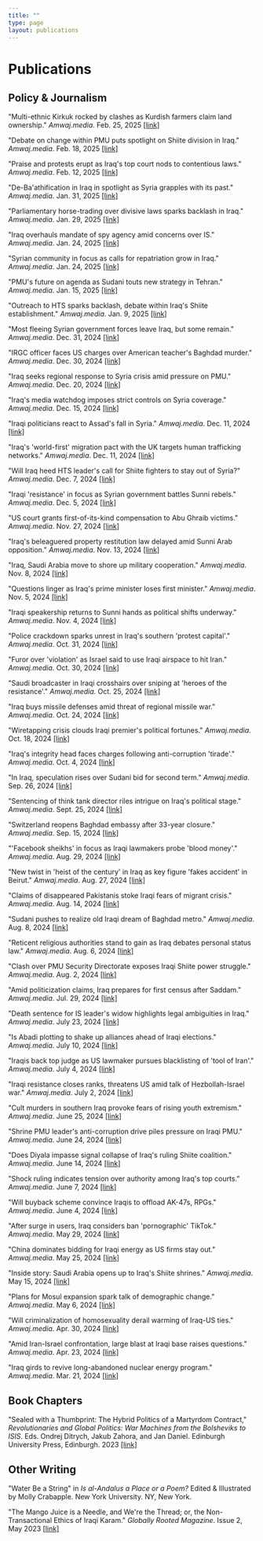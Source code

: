 ```yaml
---
title: ""
type: page
layout: publications
---
```


# Publications

## Policy & Journalism

"Multi-ethnic Kirkuk rocked by clashes as Kurdish farmers claim land ownership." *Amwaj.media*. Feb. 25, 2025 [[link]](https://amwaj.media/media-monitor/multi-ethnic-kirkuk-rocked-by-clashes-as-kurdish-farmers-claim-land-ownership)

"Debate on change within PMU puts spotlight on Shiite division in Iraq." *Amwaj.media*. Feb. 18, 2025 [[link]](https://amwaj.media/media-monitor/debate-on-change-within-pmu-puts-spotlight-on-shiite-division-in-iraq)

"Praise and protests erupt as Iraq's top court nods to contentious laws." *Amwaj.media*. Feb. 12, 2025 [[link]](https://amwaj.media/media-monitor/praise-and-protests-erupt-as-iraq-s-top-court-nods-to-contentious-laws)

"De-Ba'athification in Iraq in spotlight as Syria grapples with its past." *Amwaj.media*. Jan. 31, 2025 [[link]](https://amwaj.media/media-monitor/de-ba-athification-in-iraq-in-spotlight-as-syria-grapples-with-its-past)

"Parliamentary horse-trading over divisive laws sparks backlash in Iraq." *Amwaj.media*. Jan. 29, 2025 [[link]](https://amwaj.media/media-monitor/parliamentary-horse-trading-over-divisive-laws-sparks-backlash-in-iraq)

"Iraq overhauls mandate of spy agency amid concerns over IS." *Amwaj.media*. Jan. 24, 2025 [[link]](https://amwaj.media/media-monitor/iraq-overhauls-mandate-of-spy-agency-amid-concerns-over-is)

"Syrian community in focus as calls for repatriation grow in Iraq." *Amwaj.media*. Jan. 24, 2025 [[link]](https://amwaj.media/media-monitor/syrian-community-in-focus-as-calls-for-repatriation-grow-in-iraq)

"PMU's future on agenda as Sudani touts new strategy in Tehran." *Amwaj.media*. Jan. 15, 2025 [[link]](https://amwaj.media/media-monitor/pmu-s-future-on-agenda-as-sudani-touts-new-strategy-in-tehran)

"Outreach to HTS sparks backlash, debate within Iraq's Shiite establishment." *Amwaj.media*. Jan. 9, 2025 [[link]](https://amwaj.media/media-monitor/outreach-to-hts-sparks-backlash-debate-within-iraq-s-shiite-establishment)

"Most fleeing Syrian government forces leave Iraq, but some remain." *Amwaj.media*. Dec. 31, 2024 [[link]](https://amwaj.media/media-monitor/most-fleeing-syrian-government-forces-leave-iraq-but-some-remain)

"IRGC officer faces US charges over American teacher's Baghdad murder." *Amwaj.media*. Dec. 30, 2024 [[link]](https://amwaj.media/media-monitor/irgc-officer-faces-us-charges-over-american-teacher-s-baghdad-murder)

"Iraq seeks regional response to Syria crisis amid pressure on PMU." *Amwaj.media*. Dec. 20, 2024 [[link]](https://amwaj.media/media-monitor/iraq-seeks-regional-response-to-syria-crisis-amid-pressure-on-pmu)

"Iraq's media watchdog imposes strict controls on Syria coverage." *Amwaj.media*. Dec. 15, 2024 [[link]](https://amwaj.media/media-monitor/iraq-s-media-watchdog-imposes-strict-controls-on-syria-coverage)

"Iraqi politicians react to Assad's fall in Syria." *Amwaj.media*. Dec. 11, 2024 [[link]](https://amwaj.media/media-monitor/iraqi-politicians-react-to-assad-s-fall-in-syria)

"Iraq's 'world-first' migration pact with the UK targets human trafficking networks." *Amwaj.media*. Dec. 11, 2024 [[link]](https://amwaj.media/media-monitor/iraq-s-world-first-migration-pact-with-the-uk-targets-human-trafficking-networks)

"Will Iraq heed HTS leader's call for Shiite fighters to stay out of Syria?" *Amwaj.media*. Dec. 7, 2024 [[link]](https://amwaj.media/media-monitor/will-iraq-heed-hts-leader-s-call-for-shiite-fighters-to-stay-out-of-syria-nbsp)

"Iraqi 'resistance' in focus as Syrian government battles Sunni rebels." *Amwaj.media*. Dec. 5, 2024 [[link]](https://amwaj.media/media-monitor/iraqi-resistance-in-focus-as-syrian-government-battles-sunni-rebels)

"US court grants first-of-its-kind compensation to Abu Ghraib victims." *Amwaj.media*. Nov. 27, 2024 [[link]](https://amwaj.media/media-monitor/us-court-grants-first-of-its-kind-compensation-to-abu-ghraib-victims)

"Iraq's beleaguered property restitution law delayed amid Sunni Arab opposition." *Amwaj.media*. Nov. 13, 2024 [[link]](https://amwaj.media/media-monitor/iraq-s-beleaguered-property-restitution-law-delayed-amid-sunni-arab-opposition)

"Iraq, Saudi Arabia move to shore up military cooperation." *Amwaj.media*. Nov. 8, 2024 [[link]](https://amwaj.media/media-monitor/iraq-saudi-arabia-move-to-shore-up-military-cooperation)

"Questions linger as Iraq's prime minister loses first minister." *Amwaj.media*. Nov. 5, 2024 [[link]](https://amwaj.media/media-monitor/questions-linger-as-iraq-s-prime-minister-loses-first-minister)

"Iraqi speakership returns to Sunni hands as political shifts underway." *Amwaj.media*. Nov. 4, 2024 [[link]](https://amwaj.media/media-monitor/iraqi-speakership-returns-to-sunni-hands-as-political-shifts-underway)

"Police crackdown sparks unrest in Iraq's southern 'protest capital'." *Amwaj.media*. Oct. 31, 2024 [[link]](https://amwaj.media/media-monitor/police-crackdown-sparks-unrest-in-iraq-s-southern-protest-capital)

"Furor over 'violation' as Israel said to use Iraqi airspace to hit Iran." *Amwaj.media*. Oct. 30, 2024 [[link]](https://amwaj.media/media-monitor/furor-over-violation-as-israel-said-to-use-iraqi-airspace-to-hit-iran)

"Saudi broadcaster in Iraqi crosshairs over sniping at 'heroes of the resistance'." *Amwaj.media*. Oct. 25, 2024 [[link]](https://amwaj.media/media-monitor/saudi-broadcaster-in-iraqi-crosshairs-over-sniping-at-heroes-of-the-resistance)

"Iraq buys missile defenses amid threat of regional missile war." *Amwaj.media*. Oct. 24, 2024 [[link]](https://amwaj.media/media-monitor/iraq-buys-missile-defenses-amid-threat-of-regional-missile-war)

"Wiretapping crisis clouds Iraqi premier's political fortunes." *Amwaj.media*. Oct. 18, 2024 [[link]](https://amwaj.media/article/wiretapping-crisis-clouds-iraqi-premier-s-political-fortunes)

"Iraq's integrity head faces charges following anti-corruption 'tirade'." *Amwaj.media*. Oct. 4, 2024 [[link]](https://amwaj.media/media-monitor/iraq-s-integrity-head-faces-charges-following-anti-corruption-tirade)

"In Iraq, speculation rises over Sudani bid for second term." *Amwaj.media*. Sep. 26, 2024 [[link]](https://amwaj.media/media-monitor/in-iraq-speculation-rises-over-sudani-bid-for-second-term)

"Sentencing of think tank director riles intrigue on Iraq's political stage." *Amwaj.media*. Sept. 25, 2024 [[link]](https://amwaj.media/media-monitor/sentencing-of-think-tank-director-riles-intrigue-on-iraq-s-political-stage)

"Switzerland reopens Baghdad embassy after 33-year closure." *Amwaj.media*. Sep. 15, 2024 [[link]](https://amwaj.media/media-monitor/switzerland-reopens-baghdad-embassy-after-33-year-closure)

"'Facebook sheikhs' in focus as Iraqi lawmakers probe 'blood money'." *Amwaj.media*. Aug. 29, 2024 [[link]](https://amwaj.media/media-monitor/facebook-sheikhs-in-focus-as-iraqi-lawmakers-probe-blood-money)

"New twist in 'heist of the century' in Iraq as key figure 'fakes accident' in Beirut." *Amwaj.media*. Aug. 27, 2024 [[link]](https://amwaj.media/media-monitor/new-twist-in-heist-of-the-century-in-iraq-as-key-figure-fakes-accident-in-beirut)

"Claims of disappeared Pakistanis stoke Iraqi fears of migrant crisis." *Amwaj.media*. Aug. 14, 2024 [[link]](https://amwaj.media/media-monitor/claims-of-disappeared-pakistanis-stoke-iraqi-fears-of-migrant-crisis)

"Sudani pushes to realize old Iraqi dream of Baghdad metro." *Amwaj.media*. Aug. 8, 2024 [[link]](https://amwaj.media/media-monitor/sudani-pushes-to-realize-old-iraqi-dream-of-baghdad-metro)

"Reticent religious authorities stand to gain as Iraq debates personal status law." *Amwaj.media*. Aug. 6, 2024 [[link]](https://amwaj.media/media-monitor/reticent-religious-authorities-stand-to-gain-as-iraq-debates-personal-status-law)

"Clash over PMU Security Directorate exposes Iraqi Shiite power struggle." *Amwaj.media*. Aug. 2, 2024 [[link]](https://amwaj.media/media-monitor/clash-over-pmu-security-directorate-exposes-iraqi-shiite-power-struggle)

"Amid politicization claims, Iraq prepares for first census after Saddam." *Amwaj.media*. Jul. 29, 2024 [[link]](https://amwaj.media/media-monitor/amid-politicization-claims-iraq-prepares-for-first-census-after-saddam)

"Death sentence for IS leader's widow highlights legal ambiguities in Iraq." *Amwaj.media*. July 23, 2024 [[link]](https://amwaj.media/media-monitor/death-sentence-for-is-leader-s-widow-highlights-legal-ambiguities-in-iraq)

"Is Abadi plotting to shake up alliances ahead of Iraqi elections." *Amwaj.media*. July 10, 2024 [[link]](https://amwaj.media/media-monitor/is-abadi-plotting-to-shake-up-alliances-ahead-of-iraqi-elections)

"Iraqis back top judge as US lawmaker pursues blacklisting of 'tool of Iran'." *Amwaj.media*. July 4, 2024 [[link]](https://amwaj.media/media-monitor/iraqis-back-top-judge-as-us-lawmaker-pursues-blacklisting-of-tool-of-iran)

"Iraqi resistance closes ranks, threatens US amid talk of Hezbollah-Israel war." *Amwaj.media*. July 2, 2024 [[link]](https://amwaj.media/media-monitor/iraqi-resistance-closes-ranks-threatens-us-amid-talk-of-hezbollah-israel-war)

"Cult murders in southern Iraq provoke fears of rising youth extremism." *Amwaj.media*. June 25, 2024 [[link]](https://amwaj.media/media-monitor/cult-murders-in-southern-iraq-provoke-fears-of-rising-youth-extremism)

"Shrine PMU leader's anti-corruption drive piles pressure on Iraqi PMU." *Amwaj.media*. June 24, 2024 [[link]](https://amwaj.media/media-monitor/shrine-pmu-leader-s-anti-corruption-drive-piles-pressure-on-iraqi-pm)

"Does Diyala impasse signal collapse of Iraq's ruling Shiite coalition." *Amwaj.media*. June 14, 2024 [[link]](https://amwaj.media/media-monitor/does-diyala-impasse-signal-collapse-of-iraq-s-ruling-shiite-coalition)

"Shock ruling indicates tension over authority among Iraq's top courts." *Amwaj.media*. June 7, 2024 [[link]](https://amwaj.media/media-monitor/shock-ruling-indicates-tension-over-authority-among-iraq-s-top-courts)

"Will buyback scheme convince Iraqis to offload AK-47s, RPGs." *Amwaj.media*. June 4, 2024 [[link]](https://amwaj.media/media-monitor/will-buyback-scheme-convince-iraqis-to-offload-ak-47s-rpgs)

"After surge in users, Iraq considers ban 'pornographic' TikTok." *Amwaj.media*. May 29, 2024 [[link]](https://amwaj.media/media-monitor/after-surge-in-users-iraq-considers-ban-pornographic-tiktok)

"China dominates bidding for Iraqi energy as US firms stay out." *Amwaj.media*. May 25, 2024 [[link]](https://amwaj.media/media-monitor/china-dominates-bidding-for-iraqi-energy-as-us-firms-stay-out)

"Inside story: Saudi Arabia opens up to Iraq's Shiite shrines." *Amwaj.media*. May 15, 2024 [[link]](https://amwaj.media/media-monitor/inside-story-saudi-arabia-opens-up-to-iraq-s-shiite-shrines)

"Plans for Mosul expansion spark talk of demographic change." *Amwaj.media*. May 6, 2024 [[link]](https://amwaj.media/article/plans-for-mosul-expansion-spark-talk-of-demographic-change)

"Will criminalization of homosexuality derail warming of Iraq-US ties." *Amwaj.media*. Apr. 30, 2024 [[link]](https://amwaj.media/media-monitor/will-criminalization-of-homosexuality-derail-warming-of-iraq-us-ties)

"Amid Iran-Israel confrontation, large blast at Iraqi base raises questions." *Amwaj.media*. Apr. 23, 2024 [[link]](https://amwaj.media/media-monitor/amid-iran-israel-confrontation-large-blast-at-iraqi-base-raises-questions)

"Iraq girds to revive long-abandoned nuclear energy program." *Amwaj.media*. Mar. 21, 2024 [[link]](https://amwaj.media/media-monitor/iraq-girds-to-revive-long-abandoned-nuclear-energy-program)

## Book Chapters

"Sealed with a Thumbprint: The Hybrid Politics of a Martyrdom Contract," *Revolutionaries and Global Politics: War Machines from the Bolsheviks to ISIS*. Eds. Ondrej Ditrych, Jakub Zahora, and Jan Daniel. Edinburgh University Press, Edinburgh. 2023 [[link]](https://academic.oup.com/edinburgh-scholarship-online/book/51453)

## Other Writing

"Water Be a String" in *Is al-Andalus a Place or a Poem?* Edited & Illustrated by Molly Crabapple. New York University. NY, New York.

"The Mango Juice is a Needle, and We're the Thread; or, the Non-Transactional Ethics of Iraqi Karam." *Globally Rooted Magazine*. Issue 2, May 2023 [[link]](https://bit.ly/3VaAYRx) 